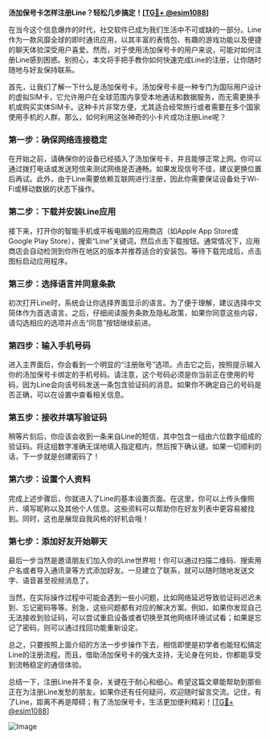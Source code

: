 **汤加保号卡怎样注册Line？轻松几步搞定！[[TG💪+ @esim1088](https://t.me/s/esim1088)]**

在当今这个信息爆炸的时代，社交软件已成为我们生活中不可或缺的一部分。Line作为一款风靡全球的即时通讯应用，以其丰富的表情包、有趣的游戏功能以及便捷的聊天体验深受用户喜爱。然而，对于使用汤加保号卡的用户来说，可能对如何注册Line感到困惑。别担心，本文将手把手教你如何快速完成Line的注册，让你随时随地与好友保持联系。

首先，让我们了解一下什么是汤加保号卡。汤加保号卡是一种专门为国际用户设计的虚拟SIM卡，它允许用户在全球范围内享受本地通话和数据服务，而无需更换手机或购买实体SIM卡。这种卡片非常方便，尤其适合经常旅行或者需要在多个国家使用手机的人群。那么，如何利用这张神奇的小卡片成功注册Line呢？

### 第一步：确保网络连接稳定

在开始之前，请确保你的设备已经插入了汤加保号卡，并且能够正常上网。你可以通过拨打电话或发送短信来测试网络是否通畅。如果发现信号不佳，建议更换位置后再试。此外，由于Line需要依赖互联网进行注册，因此你需要保证设备处于Wi-Fi或移动数据的状态下操作。

### 第二步：下载并安装Line应用

接下来，打开你的智能手机或平板电脑的应用商店（如Apple App Store或Google Play Store），搜索“Line”关键词，然后点击下载按钮。通常情况下，应用商店会自动检测到你所在地区的版本并推荐适合的安装包。等待下载完成后，点击图标启动应用程序。

### 第三步：选择语言并同意条款

初次打开Line时，系统会让你选择界面显示的语言。为了便于理解，建议选择中文简体作为首选语言。之后，仔细阅读服务条款及隐私政策，如果你同意这些内容，请勾选相应的选项并点击“同意”按钮继续前进。

### 第四步：输入手机号码

进入主界面后，你会看到一个明显的“注册账号”选项。点击它之后，按照提示输入你的汤加保号卡绑定的手机号码。请注意，这个号码必须是你当前正在使用的号码，因为Line会向该号码发送一条包含验证码的消息。如果你不确定自己的号码是否正确，可以在设置中查看相关信息。

### 第五步：接收并填写验证码

稍等片刻后，你应该会收到一条来自Line的短信，其中包含一组由六位数字组成的验证码。将这组数字准确无误地填入指定框内，然后按下确认键。如果一切顺利的话，下一步就是创建密码了！

### 第六步：设置个人资料

完成上述步骤后，你就进入了Line的基本设置页面。在这里，你可以上传头像照片、填写昵称以及其他个人信息。这些资料可以帮助你在好友列表中更容易被找到。同时，这也是展现自我风格的好机会哦！

### 第七步：添加好友开始聊天

最后一步当然是邀请朋友们加入你的Line世界啦！你可以通过扫描二维码、搜索用户名或者导入通讯录等方式添加好友。一旦建立了联系，就可以随时随地发送文字、语音甚至视频消息了。

当然，在实际操作过程中可能会遇到一些小问题，比如网络延迟导致验证码迟迟未到、忘记密码等等。别急，这些问题都有对应的解决方案。例如，如果你发现自己无法接收到验证码，可以尝试重启设备或者切换至其他网络环境试试看；如果是忘记了密码，则可以通过找回功能重新设定。

总之，只要按照上面介绍的方法一步步操作下去，相信即使是初学者也能轻松搞定Line的注册流程。而且，借助汤加保号卡的强大支持，无论身在何处，你都能享受到流畅稳定的通信体验。

总结一下，注册Line并不复杂，关键在于耐心和细心。希望这篇文章能帮助到那些正在为注册Line发愁的朋友。如果你还有任何疑问，欢迎随时留言交流。记住，有了Line，距离不再是障碍；有了汤加保号卡，生活更加便利精彩！[[TG💪+ @esim1088](https://t.me/s/esim1088)]

![Image](https://i.postimg.cc/4NQfJmqS/Snipaste-2025-05-13-00-14-12.png)
